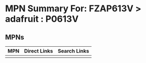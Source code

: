 



# MPN Summary For: FZAP613V > adafruit : P0613V

## MPNs
  

|MPN|Direct Links|Search Links|
| :--- | :--- | :--- |
||||
